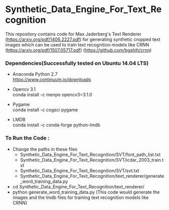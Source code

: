  # Synthetic_Data_Engine_For_Text_Recognition 

This repository contains code for Max Jaderberg's Text Renderer (https://arxiv.org/pdf/1406.2227.pdf) for generating synthetic cropped text images which can be used to train text recognition models like CRNN (https://arxiv.org/pdf/1507.05717.pdf) (https://github.com/bgshih/crnn)

### Dependencies(Successfully tested on Ubuntu 14.04 LTS)
* Anaconda Python 2.7  
  https://www.continuum.io/downloads
  
* Opencv 3.1  
  conda install -c menpo opencv3=3.1.0

* Pygame  
  conda install -c cogsci pygame 
  
* LMDB  
  conda install -c conda-forge python-lmdb 
  
### To Run the Code :
* Change the paths in these files  
  * Synthetic_Data_Engine_For_Text_Recognition/SVT/font_path_list.txt
  * Synthetic_Data_Engine_For_Text_Recognition/SVT/icdar_2003_train.txt
  * Synthetic_Data_Engine_For_Text_Recognition/SVT/svt.txt
  * Synthetic_Data_Engine_For_Text_Recognition/text_renderer/generate_word_training_data.py
* cd Synthetic_Data_Engine_For_Text_Recognition/text_renderer/
* python generate_word_training_data.py (This code would generate the images and the lmdb files for training text recognition models like CRNN)
